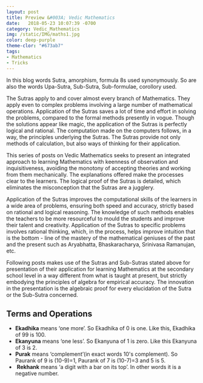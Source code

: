 ```yaml
---
layout: post
title: Preview &#003A; Vedic Mathematics
date:   2018-05-23 10:07:39 -0700
category: Vedic_Mathematics
img: /static/IMG/maths1.jpg
color: deep-purple
theme-clor: "#673ab7"
tags: 
- Mathematics
- Tricks
---
```


In this blog words Sutra, amorphism, formula 8s used synonymously. So are also the words Upa-Sutra, Sub-Sutra, Sub-formulae, corollory used.

The Sutras apply to and cover almost every branch of Mathematics. They apply even to complex problems involving a large number of mathematical operations. Application of the Sutras saves a lot of time and effort in solving the problems, compared to the formal methods presently in vogue. Though the solutions appear like magic, the application of the Sutras is perfectly logical and rational. The computation made on the computers follows, in a way, the principles underlying the Sutras. The Sutras provide not only methods of calculation, but also ways of thinking for their application.

This series of posts on Vedic Mathematics seeks to present an integrated approach to learning Mathematics with keenness of observation and inquisitiveness, avoiding the monotony of accepting theories and working from them mechanically. The explanations offered make the processes clear to the learners. The logical proof of the Sutras is detailed, which eliminates the misconception that the Sutras are a jugglery.

Application of the Sutras improves the computational skills of the learners in a wide area of problems, ensuring both speed and accuracy, strictly based on rational and logical reasoning. The knowledge of such methods enables the teachers to be more resourceful to mould the students and improve their talent and creativity. Application of the Sutras to specific problems involves rational thinking, which, in the process, helps improve intuition that is the bottom - line of the mastery of the mathematical geniuses of the past and the present such as Aryabhatta, Bhaskaracharya, Srinivasa Ramanujan, etc.

Following posts makes use of the Sutras and Sub-Sutras stated above for presentation of their application for learning Mathematics at the secondary school level in a way different from what is taught at present, but strictly embodying the principles of algebra for empirical accuracy. The innovation in the presentation is the algebraic proof for every elucidation of the Sutra or the Sub-Sutra concerned.

## Terms and Operations

* **Ekadhika** means ‘one more’. So Ekadhika of 0 is one. Like this, Ekadhika of 99 is 100.
* **Ekanyuna** means ‘one less’. So Ekanyuna of 1 is zero. Like this Ekanyuna of 3 is 2.
* **Purak** means ‘complement’(in exact words 10's complement). So Paurank of 9 is (10-9)=1, Paurank of 7 is (10-7)=3 and 5 is 5.
*  **Rekhank** means ‘a digit with a bar on its top’. In other words it is a negative number.
